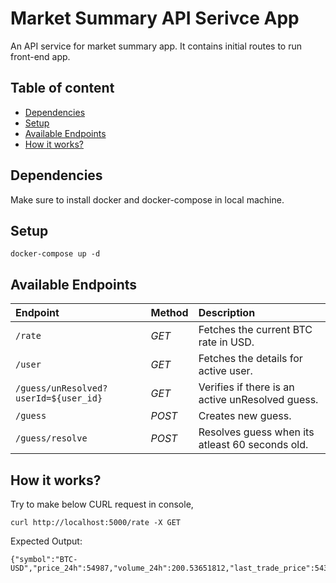 # Market Summary API Serivce App

An API service for market summary app. It contains initial routes to run front-end app. 

## Table of content
- [Dependencies](#dependencies)
- [Setup](#setup)
- [Available Endpoints](#available-endpoints)
- [How it works?](#how-it-works)

## Dependencies
Make sure to install docker and docker-compose in local machine.

## Setup
```
docker-compose up -d
```

## Available Endpoints
|**Endpoint**   |**Method**   |**Description**   |
|:---|:---|:---|
|`/rate`|*GET*|Fetches the current BTC rate in USD.|
|`/user`|*GET*|Fetches the details for active user.|
|`/guess/unResolved?userId=${user_id}`|*GET*|Verifies if there is an active unResolved guess.|
|`/guess`|*POST*|Creates new guess.|
|`/guess/resolve`|*POST*|Resolves guess when its atleast 60 seconds old.|

## How it works?
Try to make below CURL request in console,
```
curl http://localhost:5000/rate -X GET
```
Expected Output:
```
{"symbol":"BTC-USD","price_24h":54987,"volume_24h":200.53651812,"last_trade_price":54340.6}
```